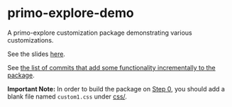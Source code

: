 # primo-explore-demo

A primo-explore customization package demonstrating various customizations. 

See the slides [here](https://docs.google.com/presentation/d/1m_VC7WrCNSvrPCtlVte_QZ7iGCoJ5fe6a5LGFR46rEQ
).

See [the list of commits that add some functionality incrementally to the package](https://github.com/muratseyhan/primo-explore-demo/commits/master). 

**Important Note:** In order to build the package on [Step 0](https://github.com/muratseyhan/primo-explore-demo/tree/6f8a14b87093d156f931440ac89e1236c1c4f664), you should add a blank file named `custom1.css` under [css/](https://github.com/muratseyhan/primo-explore-demo/tree/6f8a14b87093d156f931440ac89e1236c1c4f664/css).
